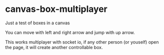 # canvas-box-multiplayer

Just a test of boxes in a canvas

You can move with left and right arrow and jump with up arrow.

This works multiplayer with socket io, if any other person (or youself) open the page, it will create another controllable box.
